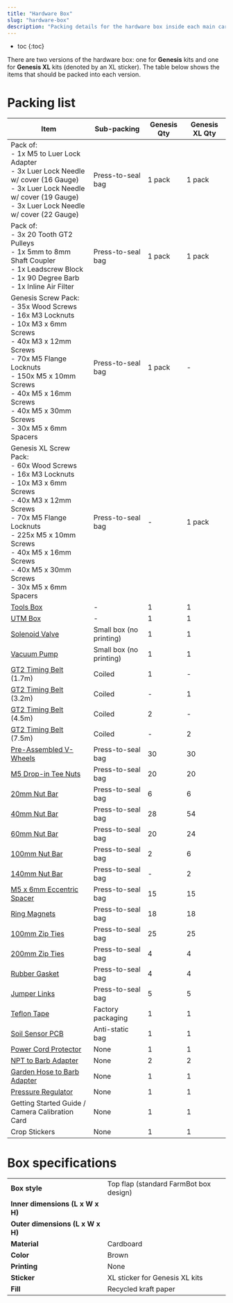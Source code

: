 ```yaml
---
title: "Hardware Box"
slug: "hardware-box"
description: "Packing details for the hardware box inside each main carton"
---
```


* toc
{:toc}

There are two versions of the hardware box: one for **Genesis** kits and one for **Genesis XL** kits (denoted by an <span class="fb-xl-sticker">XL</span> sticker). The table below shows the items that should be packed into each version.

# Packing list

|Item|Sub-packing|Genesis Qty|Genesis XL Qty|
|----|-----------|-----------|--------------|
|Pack of:<br>- 1x M5 to Luer Lock Adapter<br>- 3x Luer Lock Needle w/ cover (16 Gauge)<br>- 3x Luer Lock Needle w/ cover (19 Gauge)<br>- 3x Luer Lock Needle w/ cover (22 Gauge)|Press-to-seal bag|1 pack|1 pack
|Pack of:<br>- 3x 20 Tooth GT2 Pulleys<br>- 1x 5mm to 8mm Shaft Coupler<br>- 1x Leadscrew Block<br>- 1x 90 Degree Barb<br>- 1x Inline Air Filter|Press-to-seal bag|1 pack|1 pack
|Genesis Screw Pack:<br>- 35x Wood Screws<br>- 16x M3 Locknuts<br>- 10x M3 x 6mm Screws<br>- 40x M3 x 12mm Screws<br>- 70x M5 Flange Locknuts<br>- 150x M5 x 10mm Screws<br>- 40x M5 x 16mm Screws<br>- 40x M5 x 30mm Screws<br>- 30x M5 x 6mm Spacers|Press-to-seal bag|1 pack|-
|Genesis <span class="fb-xl-sticker">XL</span> Screw Pack:<br>- 60x Wood Screws<br>- 16x M3 Locknuts<br>- 10x M3 x 6mm Screws<br>- 40x M3 x 12mm Screws<br>- 70x M5 Flange Locknuts<br>- 225x M5 x 10mm Screws<br>- 40x M5 x 16mm Screws<br>- 40x M5 x 30mm Screws<br>- 30x M5 x 6mm Spacers|Press-to-seal bag|-|1 pack
|[Tools Box](tools-box.md)|-|1|1
|[UTM Box](utm-box.md)|-|1|1
|[Solenoid Valve](../../extras/bom/electronics-and-wiring/solenoid-valve.md#solenoid-valve)|Small box (no printing)|1|1
|[Vacuum Pump](../../extras/bom/electronics-and-wiring/vacuum-pump.md#vacuum-pump)|Small box (no printing)|1|1
|[GT2 Timing Belt](../../extras/bom/drivetrain.md#gt2-timing-belt) (1.7m)|Coiled|1|-
|[GT2 Timing Belt](../../extras/bom/drivetrain.md#gt2-timing-belt) (3.2m)|Coiled|-|1
|[GT2 Timing Belt](../../extras/bom/drivetrain.md#gt2-timing-belt) (4.5m)|Coiled|2|-
|[GT2 Timing Belt](../../extras/bom/drivetrain.md#gt2-timing-belt) (7.5m)|Coiled|-|2
|[Pre-Assembled V-Wheels](../pre-assembly/v-wheels.md)|Press-to-seal bag|30|30
|[M5 Drop-in Tee Nuts](../../extras/bom/fasteners-and-hardware/nut-bars.md#tee-nuts)|Press-to-seal bag|20|20
|[20mm Nut Bar](../../extras/bom/fasteners-and-hardware/nut-bars.md#20mm-nut-bar)|Press-to-seal bag|6|6
|[40mm Nut Bar](../../extras/bom/fasteners-and-hardware/nut-bars.md#40mm-nut-bar)|Press-to-seal bag|28|54
|[60mm Nut Bar](../../extras/bom/fasteners-and-hardware/nut-bars.md#60mm-nut-bar)|Press-to-seal bag|20|24
|[100mm Nut Bar](../../extras/bom/fasteners-and-hardware/nut-bars.md#100mm-nut-bar)|Press-to-seal bag|2|6
|[140mm Nut Bar](../../extras/bom/fasteners-and-hardware/nut-bars.md#140mm-nut-bar)|Press-to-seal bag|-|2
|[M5 x 6mm Eccentric Spacer](../../extras/bom/fasteners-and-hardware/spacers.md#m5-x-6mm-eccentric-spacers)|Press-to-seal bag|15|15
|[Ring Magnets](../../extras/bom/fasteners-and-hardware/magnets.md#ring-magnets)|Press-to-seal bag|18|18
|[100mm Zip Ties](../../extras/bom/fasteners-and-hardware/zip-ties.md#100mm-zip-ties)|Press-to-seal bag|25|25
|[200mm Zip Ties](../../extras/bom/fasteners-and-hardware/zip-ties.md#200mm-zip-ties)|Press-to-seal bag|4|4
|[Rubber Gasket](../../extras/bom/tubing.md#rubber-gasket)|Press-to-seal bag|4|4
|[Jumper Links](../../extras/bom/electronics-and-wiring/miscellaneous.md#jumper-link)|Press-to-seal bag|5|5
|[Teflon Tape](../../extras/bom/tubing.md#teflon-tape)|Factory packaging|1|1
|[Soil Sensor PCB](../../extras/bom/electronics-and-wiring/soil-sensor.md#soil-sensor-pcb)|Anti-static bag|1|1
|[Power Cord Protector](../../extras/bom/electronics-and-wiring/power-supply.md#power-cord-protector)|None|1|1
|[NPT to Barb Adapter](../../extras/bom/tubing.md#npt-to-barb-adapter)|None|2|2
|[Garden Hose to Barb Adapter](../../extras/bom/tubing.md#garden-hose-to-barb-adapter)|None|1|1
|[Pressure Regulator](../../extras/bom/tubing.md#pressure-regulator)|None|1|1
|Getting Started Guide / Camera Calibration Card|None|1|1
|Crop Stickers|None|1|1

# Box specifications

|                              |                              |
|------------------------------|------------------------------|
|**Box style**                 |Top flap (standard FarmBot box design)
|**Inner dimensions (L x W x H)**|
|**Outer dimensions (L x W x H)**|
|**Material**                  |Cardboard
|**Color**                     |Brown
|**Printing**                  |None
|**Sticker**                   |<span class="fb-xl-sticker">XL</span> sticker for Genesis XL kits
|**Fill**                      |Recycled kraft paper

